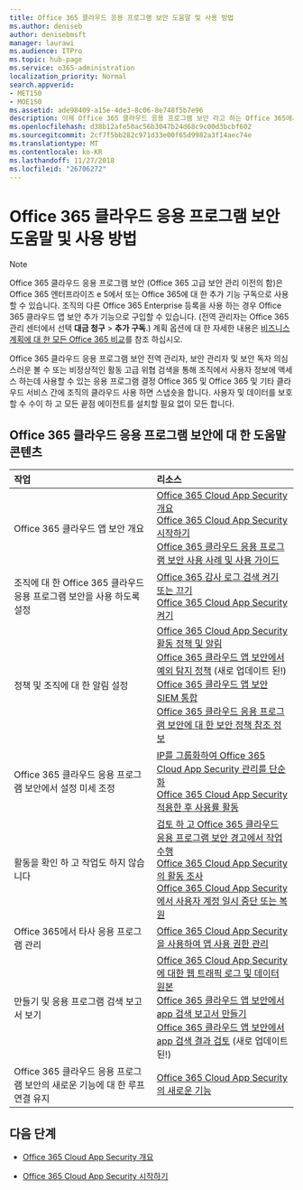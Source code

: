 ```yaml
---
title: Office 365 클라우드 응용 프로그램 보안 도움말 및 사용 방법
ms.author: deniseb
author: denisebmsft
manager: laurawi
ms.audience: ITPro
ms.topic: hub-page
ms.service: o365-administration
localization_priority: Normal
search.appverid:
- MET150
- MOE150
ms.assetid: ade98409-a15e-4de3-8c06-8e748f5b7e96
description: 이제 Office 365 클라우드 응용 프로그램 보안 라고 하는 Office 365에서 고급 보안 관리를 위한 도움말 콘텐츠를 찾습니다.
ms.openlocfilehash: d38b12afe50ac56b3047b24d68c9c00d3bcbf602
ms.sourcegitcommit: 2cf7f5bb282c971d33e00f65d9982a3f14aec74e
ms.translationtype: MT
ms.contentlocale: ko-KR
ms.lasthandoff: 11/27/2018
ms.locfileid: "26706272"
---
```

# <a name="office-365-cloud-app-security-help-and-how-to"></a>Office 365 클라우드 응용 프로그램 보안 도움말 및 사용 방법
  
> [!NOTE]
> Office 365 클라우드 응용 프로그램 보안 (Office 365 고급 보안 관리 이전의 함)은 Office 365 엔터프라이즈 e 5에서 또는 Office 365에 대 한 추가 기능 구독으로 사용할 수 있습니다. 조직의 다른 Office 365 Enterprise 등록을 사용 하는 경우 Office 365 클라우드 앱 보안 추가 기능으로 구입할 수 있습니다. (전역 관리자는 Office 365 관리 센터에서 선택 **대금 청구** \> **추가 구독**.) 계획 옵션에 대 한 자세한 내용은 [비즈니스 계획에 대 한 모든 Office 365 비교](https://go.microsoft.com/fwlink/?linkid=844053)를 참조 하십시오. 
  
Office 365 클라우드 응용 프로그램 보안 전역 관리자, 보안 관리자 및 보안 독자 의심 스러운 볼 수 또는 비정상적인 활동 고급 위협 검색을 통해 조직에서 사용자 정보에 액세스 하는데 사용할 수 있는 응용 프로그램 결정 Office 365 및 Office 365 및 기타 클라우드 서비스 간에 조직의 클라우드 사용 하면 스냅숏을 합니다. 사용자 및 데이터를 보호할 수 수이 하 고 모든 끝점 에이전트를 설치할 필요 없이 모든 합니다.
  
## <a name="help-content-for-office-365-cloud-app-security"></a>Office 365 클라우드 응용 프로그램 보안에 대 한 도움말 콘텐츠

|**작업**|**리소스**|
|:-----|:-----|
|Office 365 클라우드 앱 보안 개요  <br/> |[Office 365 Cloud App Security 개요](office-365-cas-overview.md) <br/> [Office 365 Cloud App Security 시작하기](get-ready-for-office-365-cas.md) <br/> [Office 365 클라우드 응용 프로그램 보안 사용 사례 및 사용 가이드](https://aka.ms/O365CASGuide) <br/> |
|조직에 대 한 Office 365 클라우드 응용 프로그램 보안을 사용 하도록 설정  <br/> |[Office 365 감사 로그 검색 켜기 또는 끄기](turn-audit-log-search-on-or-off.md) <br/> [Office 365 Cloud App Security 켜기](turn-on-office-365-cas.md) <br/> |
|정책 및 조직에 대 한 알림 설정  <br/> |[Office 365 Cloud App Security 활동 정책 및 알림](activity-policies-and-alerts.md) <br/> [Office 365 클라우드 앱 보안에서 예외 탐지 정책](anomaly-detection-policies-in-ocas.md) (새로 업데이트 된!)  <br/> [Office 365 클라우드 앱 보안 SIEM 통합](integrate-your-siem-server-with-office-365-cas.md) <br/> [Office 365 클라우드 응용 프로그램 보안에 대 한 보안 정책 참조 정보](security-policy-reference-information-for-ocas.md) <br/> |
|Office 365 클라우드 응용 프로그램 보안에서 설정 미세 조정  <br/> |[IP를 그룹화하여 Office 365 Cloud App Security 관리를 단순화](group-your-ip-addresses-in-ocas.md) <br/> [Office 365 Cloud App Security 적용한 후 사용률 활동](utilization-activities-for-ocas.md) <br/> |
|활동을 확인 하 고 작업도 하지 않습니다  <br/> |[검토 하 고 Office 365 클라우드 응용 프로그램 보안 경고에서 작업 수행](review-office-365-cas-alerts.md) <br/> [Office 365 Cloud App Security의 활동 조사](investigate-an-activity-in-office-365-cas.md) <br/> [Office 365 Cloud App Security에서 사용자 계정 일시 중단 또는 복원](suspend-or-restore-an-account-in-ocas.md) <br/> |
|Office 365에서 타사 응용 프로그램 관리  <br/> |[Office 365 Cloud App Security을 사용하여 앱 사용 권한 관리](manage-app-permissions-in-ocas.md) <br/> |
|만들기 및 응용 프로그램 검색 보고서 보기  <br/> |[Office 365 Cloud App Security에 대한 웹 트래픽 로그 및 데이터 원본](web-traffic-logs-and-data-sources-for-ocas.md) <br/> [Office 365 클라우드 앱 보안에서 app 검색 보고서 만들기](create-app-discovery-reports-in-ocas.md) <br/> [Office 365 클라우드 앱 보안에서 app 검색 결과 검토](review-app-discovery-findings-in-ocas.md) (새로 업데이트 된!)  <br/> |
|Office 365 클라우드 응용 프로그램 보안의 새로운 기능에 대 한 루프 연결 유지  <br/> |[Office 365 Cloud App Security의 새로운 기능](new-in-office-365-cas.md) <br/> |
   
## <a name="next-steps"></a>다음 단계

- [Office 365 Cloud App Security 개요](office-365-cas-overview.md)
    
- [Office 365 Cloud App Security 시작하기](get-ready-for-office-365-cas.md)
    

